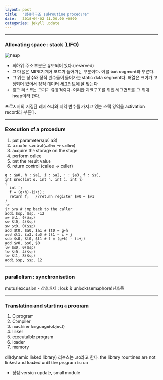 ```yaml
---
layout: post
title:  "컴퓨터구조 subroutine procedure"
date:   2018-04-02 21:50:00 +0900
categories: jekyll update
---
```


---
### Allocating space : stack (LIFO)
![heap](https://courses.engr.illinois.edu/cs232/fa2011/lectures/lecture6/memory.jpg)

* 최하위 주소 부분은 유보되어 있다.(reserved)
* 그 다음은 MIPS기계어 코드가 들어가는 부분이다. 이를 text segment라 부른다.
* 그 위는 상수와 정적 변수들이 들어가는 static data segment다. 배열은 크기가 고정되어 있어서 정적 데이터 세그먼트에 잘 맞는다.
* 링크 리스트는 크기가 유동적이다. 이러한 자료구조를 위한 세그먼트를 그 위에 heap이라 한다.

프로시저의 저장된 레지스터와 지역 변수를 가지고 있는 스택 영역을 activation record라 부른다.

---
### Execution of a procedure

1. put parameters($a0~$a3)
2. transfer control(caller -> callee)
3. acquire the storage on the stage
4. perform callee
5. put the result value
6. return control (callee -> caller)

```
g : $a0, h : $a1, i : $a2, j : $a3, f : $s0,
int proc(int g, int h, int i, int j)
{
  int f;
  f = (g+h)-(i+j);
  return f;   //return register $v0 ~ $v1
}
->
jr $ra # jmp back to the caller
addi $sp, $sp, -12
sw $t1, 8($sp)
sw $t0, 4($sp)
sw $t0, 0($sp)
add $t0, $a0, $a1 # $t0 = g+h
add $t1, $a2, $a3 # $t1 = i + j
sub $s0, $t0, $t1 # f = (g+h) - (i+j)
add $v0, $s0, $0
lw $s0, 0($sp)
lw $t0, 4($sp)
lw $t1, 8($sp)
addi $sp, $sp, 12
```

---
### parallelism : synchronisation

mutualexcusion - 상호배제 : lock & unlock(semaphore)신호등

---
### Translating and starting a program

1. C program
2. Compiler
3. machine language(object)
4. linker
5. executalble program
6. loader
7. memory

dll(dynamic linked library) 리눅스는 .so라고 한다.
the library rountines are not linked and loaded until the program is run

* 장점
  version update, small module
